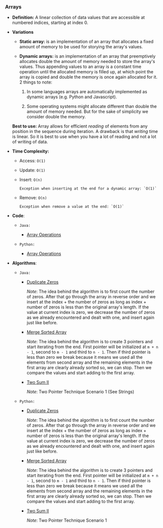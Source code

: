 ### Arrays

- **Definition:** A linear collection of data values that are accessible at numbered indices, starting at index 0.

- **Variations**

  - **Static array:** is an implementation of an array that allocates a fixed amount of memory to be used for storying the array's values.

  - **Dynamic arrays:** is an implementation of an array that preemptively allocates double the amount of memory needed to store the array's values. Thus appending values to an array is a constant time operation until the allocated memory is filled up, at which point the array is copied and double the memory is once again allocated for it. 2 things to note:

    1. In some languages arrays are automatically implemented as dynamic arrays (e.g. Python and Javascript).

    2. Some operating systems might allocate different than double the amount of memory needed. But for the sake of simplicity we consider double the memory.

  **Best to use:** Array allows for efficient _reading_ of elements from any position in the sequence during iteration. A drawback is that _writing_ time is linear. So it is best to use when you have a lot of reading and not a lot of writing of data.

- **Time Complexity:**

  - Access: `O(1)`
  - Update: `O(1)`
  - Insert: `O(n)`

        Exception when inserting at the end for a dynamic array: `O(1)`

  - Remove: `O(n)`

        Exception when remove a value at the end: `O(1)`

- **Code**:

  - `Java:`

    - [Array Operations](https://github.com/andreivisan/interviews/blob/master/datastructures/arrays/java/impl/Operations.java)

  - `Python:`

    - [Array Operations](https://github.com/andreivisan/interviews/blob/master/datastructures/arrays/python/operations.py)

- **Algorithms**:

  - `Java:`

    - [Duplicate Zeros](https://github.com/andreivisan/interviews/blob/master/datastructures/arrays/java/algorithms/DuplicateZeros.java)

      _Note_: The idea behind the algorithm is to first count the number of zeros. After that go through the array in reverse order and we insert at the index + the number of zeros as long as index + number of zeros is less than the original array's length. If the value at current index is zero, we decrease the number of zeros as we already encountered and dealt with one, and insert again just like before.

    - [Merge Sorted Array](https://github.com/andreivisan/interviews/blob/master/datastructures/arrays/java/algorithms/MergeSortedArrays.java)

      _Note_: The idea behind the algorithm is to create 3 pointers and start iterating from the end. First pointer will be initialized at `m + n - 1`, second to `m - 1` and third to `n - 1`. Then if third pointer is less than zero we break because it means we used all the elements from second array and the remaining elements in the first array are clearly already sorted so, we can stop. Then we compare the values and start adding to the first array.

    - [Two Sum II](https://github.com/andreivisan/interviews/blob/master/datastructures/arrays/java/algorithms/TwoSum2.java)

      _Note_: Two Pointer Technique Scenario 1 (See Strings)

  - `Python:`

    - [Duplicate Zeros](https://github.com/andreivisan/interviews/blob/master/datastructures/arrays/python/algorithms/duplicate_zeros.py)

      _Note_: The idea behind the algorithm is to first count the number of zeros. After that go through the array in reverse order and we insert at the index + the number of zeros as long as index + number of zeros is less than the original array's length. If the value at current index is zero, we decrease the number of zeros as we already encountered and dealt with one, and insert again just like before.

    - [Merge Sorted Array](https://github.com/andreivisan/interviews/blob/master/datastructures/arrays/python/algorithms/merge_sorted_array.py)

      _Note_: The idea behind the algorithm is to create 3 pointers and start iterating from the end. First pointer will be initialized at `m + n - 1`, second to `m - 1` and third to `n - 1`. Then if third pointer is less than zero we break because it means we used all the elements from second array and the remaining elements in the first array are clearly already sorted so, we can stop. Then we compare the values and start adding to the first array.

    - [Two Sum II](https://github.com/andreivisan/interviews/blob/master/datastructures/arrays/python/algorithms/two_sum_2.py)

      _Note_: Two Pointer Technique Scenario 1
